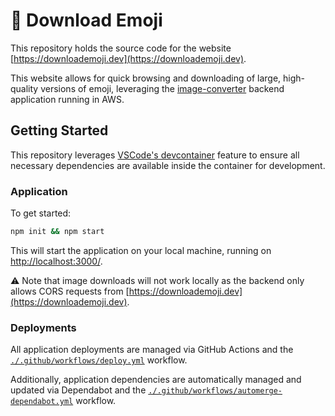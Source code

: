 # 💾 Download Emoji

This repository holds the source code for the website [https://downloademoji.dev](https://downloademoji.dev).

This website allows for quick browsing and downloading of large, high-quality versions of emoji, leveraging the [image-converter](https://github.com/xsalazar/image-converter) backend application running in AWS.

## Getting Started

This repository leverages [VSCode's devcontainer](https://code.visualstudio.com/docs/remote/containers) feature to ensure all necessary dependencies are available inside the container for development.

### Application

To get started:

```bash
npm init && npm start
```

This will start the application on your local machine, running on [http://localhost:3000/](http://localhost:3000/).

⚠️ Note that image downloads will not work locally as the backend only allows CORS requests from [https://downloademoji.dev](https://downloademoji.dev).

### Deployments

All application deployments are managed via GitHub Actions and the [`./.github/workflows/deploy.yml`](./.github/workflows/deploy.yml) workflow.

Additionally, application dependencies are automatically managed and updated via Dependabot and the [`./.github/workflows/automerge-dependabot.yml`](./.github/workflows/automerge-dependabot.yml) workflow.
